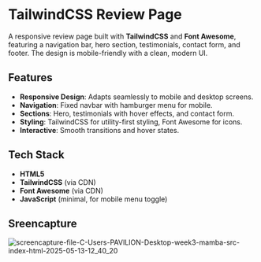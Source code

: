 # TailwindCSS Review Page

A responsive review page built with **TailwindCSS** and **Font Awesome**, featuring a navigation bar, hero section, testimonials, contact form, and footer. The design is mobile-friendly with a clean, modern UI.

## Features
- **Responsive Design**: Adapts seamlessly to mobile and desktop screens.
- **Navigation**: Fixed navbar with hamburger menu for mobile.
- **Sections**: Hero, testimonials with hover effects, and contact form.
- **Styling**: TailwindCSS for utility-first styling, Font Awesome for icons.
- **Interactive**: Smooth transitions and hover states.

## Tech Stack
- **HTML5**
- **TailwindCSS** (via CDN)
- **Font Awesome** (via CDN)
- **JavaScript** (minimal, for mobile menu toggle)

## Sreencapture 
![screencapture-file-C-Users-PAVILION-Desktop-week3-mamba-src-index-html-2025-05-13-12_40_20](https://github.com/user-attachments/assets/c777c1d2-f82f-4d76-b0c6-d050b41bbd00)
